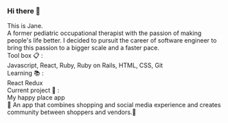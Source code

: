 ### Hi there 👋

<!--
**janechodance/janechodance** is a ✨ _special_ ✨ repository because its `README.md` (this file) appears on your GitHub profile.

Here are some ideas to get you started:

- 🔭 I’m currently working on ...
- 🌱 I’m currently learning ...
- 👯 I’m looking to collaborate on ...
- 🤔 I’m looking for help with ...
- 💬 Ask me about ...
- 📫 How to reach me: ...
- 😄 Pronouns: ...
- ⚡ Fun fact: ...
-->

This is Jane.<br />
A former pediatric occupational therapist with the passion of making people's life better. I decided to pursuit the career of software engineer to bring this passion to a bigger scale and a faster pace.<br />
Tool box :clipboard: :<br />
Javascript, React, Ruby, Ruby on Rails, HTML, CSS, Git <br />
Learning  :books: :<br />
React Redux <br />
Current project :crystal_ball: :<br />
My happy place app <br/>
:star2: An app that combines shopping and social media experience and creates community between shoppers and vendors.:star2:

